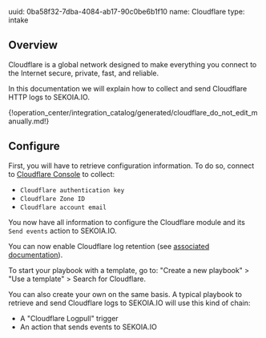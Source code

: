 uuid: 0ba58f32-7dba-4084-ab17-90c0be6b1f10
name: Cloudflare
type: intake

## Overview

Cloudflare is a global network designed to make everything you connect to the Internet secure, private, fast, and reliable.

In this documentation we will explain how to collect and send Cloudflare HTTP logs to SEKOIA.IO.

{!operation_center/integration_catalog/generated/cloudflare_do_not_edit_manually.md!}

## Configure


First, you will have to retrieve configuration information.
To do so, connect to [Cloudflare Console](https://dash.cloudflare.com/) to collect:
- `Cloudflare authentication key`
- `Cloudflare Zone ID`
- `Cloudflare account email`


You now have all information to configure the Cloudflare module and its `Send events` action to SEKOIA.IO.

You can now enable Cloudflare log retention (see [associated documentation](https://developers.cloudflare.com/logs/logpull/enabling-log-retention/)). 

To start your playbook with a template, go to: "Create a new playbook" > "Use a template" > Search for Cloudflare.

You can also create your own on the same basis. A typical playbook to retrieve and send Cloudflare logs to SEKOIA.IO will use this kind of chain:

- A "Cloudflare Logpull" trigger
- An action that sends events to SEKOIA.IO
